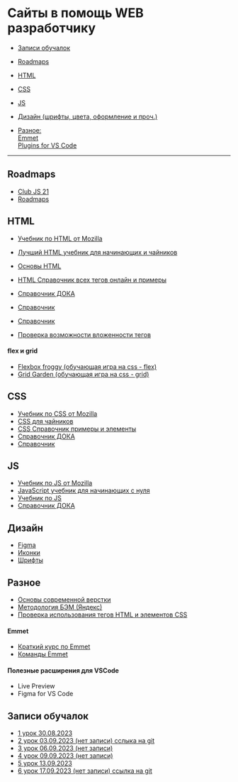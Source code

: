 # Сайты в помощь WEB разработчику

- [Записи обучалок](#lessons)

- [Roadmaps](#Roadmaps)

- [HTML](#HTML)

- [CSS](#CSS)

- [JS](#JS)

- [Дизайн (шрифты, цвета, оформление и проч.)](#Дизайн)

- [Разное:](#Разное) \
[Emmet](#Emmet) \
[Plugins for VS Code](#Plugins)

---

## <a id="Roadmaps">Roadmaps</a>

- [Club JS 21](https://www.figma.com/file/bA6Go6IVky6kRC5as8pcv9/RoadMap?type=whiteboard&t=vEgKipVPOppkbXgb-1)
- [Roadmaps](https://roadmap.sh/)

## <a id="HTML">HTML</a>

- [Учебник по HTML от Mozilla](https://developer.mozilla.org/ru/docs/Web/HTML)
- [Лучший HTML учебник для начинающих и чайников](https://html5css.ru/html/default.php)
- [Основы HTML](https://html5book.ru/osnovy-html/)
- [HTML Справочник всех тегов онлайн и примеры](https://html5css.ru/tags/default.php)
- [Справочник ДОКА](https://doka.guide/html/)
- [Справочник](https://htmlbook.ru/)
- [Справочник](https://htmlbook.ru/)

- [Проверка возможности вложенности тегов](https://caninclude.glitch.me/)

#### flex и grid

- [Flexbox froggy (обучающая игра на css - flex)](https://flexboxfroggy.com/#ru)
- [Grid Garden (обучающая игра на css - grid)](https://cssgridgarden.com/#ru)

## <a id="CSS">CSS</a>

- [Учебник по CSS от Mozilla](https://developer.mozilla.org/ru/docs/Web/CSS)
- [CSS для чайников](https://html5css.ru/css/default.php)
- [CSS Справочник примеры и элементы](https://html5css.ru/cssref/default.php)
- [Справочник ДОКА](https://doka.guide/css/)
- [Справочник](https://htmlbook.ru/)

## <a id="JS">JS</a>

- [Учебник по JS от Mozilla](https://developer.mozilla.org/ru/docs/Web/JavaScript)
- [JavaScript учебник для начинающих с нуля](https://html5css.ru/js/default.php)
- [Учебник по JS](https://learn.javascript.ru/)
- [Справочник ДОКА](https://doka.guide/js/)

## <a id="Дизайн">Дизайн</a>

- [Figma](https://www.figma.com/)
- [Иконки](https://fontawesome.ru/all-icons/)
- [Шрифты](https://fonts.google.com/)

## <a id="Разное (курсы и доп.инфо)">Разное</a>

- [Основы современной верстки](https://ru.hexlet.io/courses/layout-designer-basics)
- [Методология БЭМ (Яндекс)](https://ru.bem.info/methodology/)
- [Проверка использования тегов HTML и элементов CSS](https://caniuse.com/)

#### <a id="Emmet">Emmet</a>

- [Краткий курс по Emmet](https://ru.hexlet.io/courses/layout-designer-basics/lessons/emmet/theory_unit)
- [Команды Emmet](info/emmet/cheatsheet-emmet.pdf)

#### <a id="Plugins">Полезные расширения для VSCode</a>

- Live Preview
- Figma for VS Code

## <a id="lessons">Записи обучалок</a>

- [1 урок 30.08.2023](https://youtu.be/EwSeI7azdmo)
- [2 урок 03.09.2023 (нет записи) сслыка на git](https://github.com/Bloodislav/JC_Club)
- [3 урок 06.09.2023 (нет записи)]()
- [4 урок 09.09.2023 (нет записи)]()
- [5 урок 13.09.2023](https://www.youtube.com/watch?v=6I_qktQd7vs)
- [6 урок 17.09.2023 (нет записи) ссылка на git](https://github.com/S21SurgutJS/ToDoList/tree/contessa)
